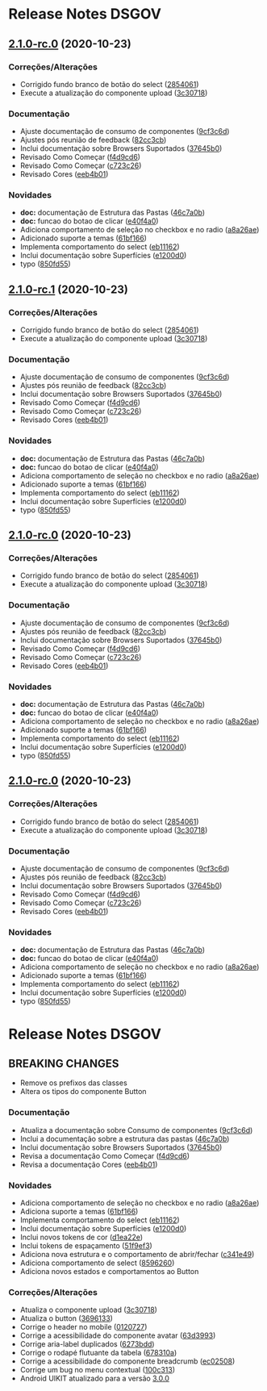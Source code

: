 # Release Notes DSGOV
## [2.1.0-rc.0](https://git.serpro/dsgov/dsgov-dsgov/compare/v1.5.0-rc.0...v2.1.0-rc.0) (2020-10-23)


### Correções/Alterações

* Corrigido fundo branco de botão do select ([2854061](https://git.serpro/dsgov/dsgov-dsgov/commit/28540616f78a29d2555a0ab8a278a78db58c146e))
* Execute a atualização do componente upload ([3c30718](https://git.serpro/dsgov/dsgov-dsgov/commit/3c30718322a19431549c822771e88c59b678d014))


### Documentação

* Ajuste documentação de consumo de componentes ([9cf3c6d](https://git.serpro/dsgov/dsgov-dsgov/commit/9cf3c6d39d6a14d7ed0c504b5b219ba82ed3796d))
* Ajustes pós reunião de feedback ([82cc3cb](https://git.serpro/dsgov/dsgov-dsgov/commit/82cc3cbd6a2a1f318cbe8125eb7d82d5d9e69c82))
* Inclui documentação sobre Browsers Suportados ([37645b0](https://git.serpro/dsgov/dsgov-dsgov/commit/37645b024d657a9f089ab9ce85fd38d176fe8ddd))
* Revisado Como Começar ([f4d9cd6](https://git.serpro/dsgov/dsgov-dsgov/commit/f4d9cd6f0eae5a70072a1f878790a899ef5f5df5))
* Revisado Como Começar ([c723c26](https://git.serpro/dsgov/dsgov-dsgov/commit/c723c26e015d03ebf22bdb226d1f1fccdc3de8bb))
* Revisado Cores ([eeb4b01](https://git.serpro/dsgov/dsgov-dsgov/commit/eeb4b0107b648eacce685660b1348611ebfda10d))


### Novidades

* **doc:** documentação de Estrutura das Pastas ([46c7a0b](https://git.serpro/dsgov/dsgov-dsgov/commit/46c7a0bd28c76974e4bd49c97e1572362b128c2c))
* **doc:** funcao do botao de clicar ([e40f4a0](https://git.serpro/dsgov/dsgov-dsgov/commit/e40f4a0c5e78108dd6de0fe1fb800d04a7b12af7))
* Adiciona comportamento de seleção no checkbox e no radio ([a8a26ae](https://git.serpro/dsgov/dsgov-dsgov/commit/a8a26aeb3241623deb6246672ecae34871abd8c2))
* Adicionado suporte a temas ([61bf166](https://git.serpro/dsgov/dsgov-dsgov/commit/61bf166d29b24c151d68625522c7d0caad6a19e2))
* Implementa comportamento do select ([eb11162](https://git.serpro/dsgov/dsgov-dsgov/commit/eb11162cb465d2179d75f2b4b95349ffbfea0b2c))
* Inclui documentação sobre Superfícies ([e1200d0](https://git.serpro/dsgov/dsgov-dsgov/commit/e1200d0d9762693195a0c06a645623f3d9e25b5e))
* typo ([850fd55](https://git.serpro/dsgov/dsgov-dsgov/commit/850fd557875e7748272e33b71a4d59e0cf166386))

## [2.1.0-rc.1](https://git.serpro/dsgov/dsgov-dsgov/compare/v1.5.0-rc.0...v2.1.0-rc.1) (2020-10-23)


### Correções/Alterações

* Corrigido fundo branco de botão do select ([2854061](https://git.serpro/dsgov/dsgov-dsgov/commit/28540616f78a29d2555a0ab8a278a78db58c146e))
* Execute a atualização do componente upload ([3c30718](https://git.serpro/dsgov/dsgov-dsgov/commit/3c30718322a19431549c822771e88c59b678d014))


### Documentação

* Ajuste documentação de consumo de componentes ([9cf3c6d](https://git.serpro/dsgov/dsgov-dsgov/commit/9cf3c6d39d6a14d7ed0c504b5b219ba82ed3796d))
* Ajustes pós reunião de feedback ([82cc3cb](https://git.serpro/dsgov/dsgov-dsgov/commit/82cc3cbd6a2a1f318cbe8125eb7d82d5d9e69c82))
* Inclui documentação sobre Browsers Suportados ([37645b0](https://git.serpro/dsgov/dsgov-dsgov/commit/37645b024d657a9f089ab9ce85fd38d176fe8ddd))
* Revisado Como Começar ([f4d9cd6](https://git.serpro/dsgov/dsgov-dsgov/commit/f4d9cd6f0eae5a70072a1f878790a899ef5f5df5))
* Revisado Como Começar ([c723c26](https://git.serpro/dsgov/dsgov-dsgov/commit/c723c26e015d03ebf22bdb226d1f1fccdc3de8bb))
* Revisado Cores ([eeb4b01](https://git.serpro/dsgov/dsgov-dsgov/commit/eeb4b0107b648eacce685660b1348611ebfda10d))


### Novidades

* **doc:** documentação de Estrutura das Pastas ([46c7a0b](https://git.serpro/dsgov/dsgov-dsgov/commit/46c7a0bd28c76974e4bd49c97e1572362b128c2c))
* **doc:** funcao do botao de clicar ([e40f4a0](https://git.serpro/dsgov/dsgov-dsgov/commit/e40f4a0c5e78108dd6de0fe1fb800d04a7b12af7))
* Adiciona comportamento de seleção no checkbox e no radio ([a8a26ae](https://git.serpro/dsgov/dsgov-dsgov/commit/a8a26aeb3241623deb6246672ecae34871abd8c2))
* Adicionado suporte a temas ([61bf166](https://git.serpro/dsgov/dsgov-dsgov/commit/61bf166d29b24c151d68625522c7d0caad6a19e2))
* Implementa comportamento do select ([eb11162](https://git.serpro/dsgov/dsgov-dsgov/commit/eb11162cb465d2179d75f2b4b95349ffbfea0b2c))
* Inclui documentação sobre Superfícies ([e1200d0](https://git.serpro/dsgov/dsgov-dsgov/commit/e1200d0d9762693195a0c06a645623f3d9e25b5e))
* typo ([850fd55](https://git.serpro/dsgov/dsgov-dsgov/commit/850fd557875e7748272e33b71a4d59e0cf166386))

## [2.1.0-rc.0](https://git.serpro/dsgov/dsgov-dsgov/compare/v1.5.0-rc.0...v2.1.0-rc.0) (2020-10-23)


### Correções/Alterações

* Corrigido fundo branco de botão do select ([2854061](https://git.serpro/dsgov/dsgov-dsgov/commit/28540616f78a29d2555a0ab8a278a78db58c146e))
* Execute a atualização do componente upload ([3c30718](https://git.serpro/dsgov/dsgov-dsgov/commit/3c30718322a19431549c822771e88c59b678d014))


### Documentação

* Ajuste documentação de consumo de componentes ([9cf3c6d](https://git.serpro/dsgov/dsgov-dsgov/commit/9cf3c6d39d6a14d7ed0c504b5b219ba82ed3796d))
* Ajustes pós reunião de feedback ([82cc3cb](https://git.serpro/dsgov/dsgov-dsgov/commit/82cc3cbd6a2a1f318cbe8125eb7d82d5d9e69c82))
* Inclui documentação sobre Browsers Suportados ([37645b0](https://git.serpro/dsgov/dsgov-dsgov/commit/37645b024d657a9f089ab9ce85fd38d176fe8ddd))
* Revisado Como Começar ([f4d9cd6](https://git.serpro/dsgov/dsgov-dsgov/commit/f4d9cd6f0eae5a70072a1f878790a899ef5f5df5))
* Revisado Como Começar ([c723c26](https://git.serpro/dsgov/dsgov-dsgov/commit/c723c26e015d03ebf22bdb226d1f1fccdc3de8bb))
* Revisado Cores ([eeb4b01](https://git.serpro/dsgov/dsgov-dsgov/commit/eeb4b0107b648eacce685660b1348611ebfda10d))


### Novidades

* **doc:** documentação de Estrutura das Pastas ([46c7a0b](https://git.serpro/dsgov/dsgov-dsgov/commit/46c7a0bd28c76974e4bd49c97e1572362b128c2c))
* **doc:** funcao do botao de clicar ([e40f4a0](https://git.serpro/dsgov/dsgov-dsgov/commit/e40f4a0c5e78108dd6de0fe1fb800d04a7b12af7))
* Adiciona comportamento de seleção no checkbox e no radio ([a8a26ae](https://git.serpro/dsgov/dsgov-dsgov/commit/a8a26aeb3241623deb6246672ecae34871abd8c2))
* Adicionado suporte a temas ([61bf166](https://git.serpro/dsgov/dsgov-dsgov/commit/61bf166d29b24c151d68625522c7d0caad6a19e2))
* Implementa comportamento do select ([eb11162](https://git.serpro/dsgov/dsgov-dsgov/commit/eb11162cb465d2179d75f2b4b95349ffbfea0b2c))
* Inclui documentação sobre Superfícies ([e1200d0](https://git.serpro/dsgov/dsgov-dsgov/commit/e1200d0d9762693195a0c06a645623f3d9e25b5e))
* typo ([850fd55](https://git.serpro/dsgov/dsgov-dsgov/commit/850fd557875e7748272e33b71a4d59e0cf166386))

## [2.1.0-rc.0](https://git.serpro/dsgov/dsgov-dsgov/compare/v1.5.0-rc.0...v2.1.0-rc.0) (2020-10-23)


### Correções/Alterações

* Corrigido fundo branco de botão do select ([2854061](https://git.serpro/dsgov/dsgov-dsgov/commit/28540616f78a29d2555a0ab8a278a78db58c146e))
* Execute a atualização do componente upload ([3c30718](https://git.serpro/dsgov/dsgov-dsgov/commit/3c30718322a19431549c822771e88c59b678d014))


### Documentação

* Ajuste documentação de consumo de componentes ([9cf3c6d](https://git.serpro/dsgov/dsgov-dsgov/commit/9cf3c6d39d6a14d7ed0c504b5b219ba82ed3796d))
* Ajustes pós reunião de feedback ([82cc3cb](https://git.serpro/dsgov/dsgov-dsgov/commit/82cc3cbd6a2a1f318cbe8125eb7d82d5d9e69c82))
* Inclui documentação sobre Browsers Suportados ([37645b0](https://git.serpro/dsgov/dsgov-dsgov/commit/37645b024d657a9f089ab9ce85fd38d176fe8ddd))
* Revisado Como Começar ([f4d9cd6](https://git.serpro/dsgov/dsgov-dsgov/commit/f4d9cd6f0eae5a70072a1f878790a899ef5f5df5))
* Revisado Como Começar ([c723c26](https://git.serpro/dsgov/dsgov-dsgov/commit/c723c26e015d03ebf22bdb226d1f1fccdc3de8bb))
* Revisado Cores ([eeb4b01](https://git.serpro/dsgov/dsgov-dsgov/commit/eeb4b0107b648eacce685660b1348611ebfda10d))


### Novidades

* **doc:** documentação de Estrutura das Pastas ([46c7a0b](https://git.serpro/dsgov/dsgov-dsgov/commit/46c7a0bd28c76974e4bd49c97e1572362b128c2c))
* **doc:** funcao do botao de clicar ([e40f4a0](https://git.serpro/dsgov/dsgov-dsgov/commit/e40f4a0c5e78108dd6de0fe1fb800d04a7b12af7))
* Adiciona comportamento de seleção no checkbox e no radio ([a8a26ae](https://git.serpro/dsgov/dsgov-dsgov/commit/a8a26aeb3241623deb6246672ecae34871abd8c2))
* Adicionado suporte a temas ([61bf166](https://git.serpro/dsgov/dsgov-dsgov/commit/61bf166d29b24c151d68625522c7d0caad6a19e2))
* Implementa comportamento do select ([eb11162](https://git.serpro/dsgov/dsgov-dsgov/commit/eb11162cb465d2179d75f2b4b95349ffbfea0b2c))
* Inclui documentação sobre Superfícies ([e1200d0](https://git.serpro/dsgov/dsgov-dsgov/commit/e1200d0d9762693195a0c06a645623f3d9e25b5e))
* typo ([850fd55](https://git.serpro/dsgov/dsgov-dsgov/commit/850fd557875e7748272e33b71a4d59e0cf166386))

# Release Notes DSGOV

## BREAKING CHANGES

-   Remove os prefixos das classes
-   Altera os tipos do componente Button

### Documentação

-   Atualiza a documentação sobre Consumo de componentes ([9cf3c6d](https://git.serpro/dsgov/dsgov-dsgov/commit/9cf3c6d39d6a14d7ed0c504b5b219ba82ed3796d))
-   Inclui a documentação sobre a estrutura das pastas ([46c7a0b](https://git.serpro/dsgov/dsgov-dsgov/commit/46c7a0bd28c76974e4bd49c97e1572362b128c2c))
-   Inclui documentação sobre Browsers Suportados ([37645b0](https://git.serpro/dsgov/dsgov-dsgov/commit/37645b024d657a9f089ab9ce85fd38d176fe8ddd))
-   Revisa a documentação Como Começar ([f4d9cd6](https://git.serpro/dsgov/dsgov-dsgov/commit/f4d9cd6f0eae5a70072a1f878790a899ef5f5df5))
-   Revisa a documentação Cores ([eeb4b01](https://git.serpro/dsgov/dsgov-dsgov/commit/eeb4b0107b648eacce685660b1348611ebfda10d))

### Novidades

-   Adiciona comportamento de seleção no checkbox e no radio ([a8a26ae](https://git.serpro/dsgov/dsgov-dsgov/commit/a8a26aeb3241623deb6246672ecae34871abd8c2))
-   Adiciona suporte a temas ([61bf166](https://git.serpro/dsgov/dsgov-dsgov/commit/61bf166d29b24c151d68625522c7d0caad6a19e2))
-   Implementa comportamento do select ([eb11162](https://git.serpro/dsgov/dsgov-dsgov/commit/eb11162cb465d2179d75f2b4b95349ffbfea0b2c))
-   Inclui documentação sobre Superfícies ([e1200d0](https://git.serpro/dsgov/dsgov-dsgov/commit/e1200d0d9762693195a0c06a645623f3d9e25b5e))
-   Inclui novos tokens de cor ([d1ea22e](https://git.serpro/dsgov/dsgov-dsgov/commit/d1ea22e29db979c83cb1a96840e1576fffc9f4c7))
-   Inclui tokens de espaçamento ([51f9ef3](https://git.serpro/dsgov/dsgov-dsgov/commit/51f9ef35775ce60da6049d2e6a3928aa5d98b81a))
-   Adiciona nova estrutura e o comportamento de abrir/fechar ([c341e49](https://git.serpro/dsgov/dsgov-dsgov/commit/c341e495b79a48f96bc24f2730766f0edddca1e8))
-   Adiciona comportamento de select ([8596260](https://git.serpro/dsgov/dsgov-dsgov/commit/859626056fa63df924d72ba5ec0022ce33c84b40))
-   Adiciona novos estados e comportamentos ao Button

### Correções/Alterações

-   Atualiza o componente upload ([3c30718](https://git.serpro/dsgov/dsgov-dsgov/commit/3c30718322a19431549c822771e88c59b678d014))
-   Atualiza o button ([3696133](https://git.serpro/dsgov/dsgov-dsgov/commit/3696133b90cd14d58eeac015f92e3299d06b1fe6))
-   Corrige o header no mobile ([0120727](https://git.serpro/dsgov/dsgov-dsgov/commit/0120727f72077fc1a4fcceaf0f3e75a30754eaec))
-   Corrige a acessibilidade do componente avatar ([63d3993](https://git.serpro/dsgov/dsgov-dsgov/commit/63d39934073d36108ce2f6487ae68e56295a63d1))
-   Corrige aria-label duplicados ([6273bdd](https://git.serpro/dsgov/dsgov-dsgov/commit/6273bdd448c74ca68d79ada2b8b2eae84e58ccbe))
-   Corrige o rodapé flutuante da tabela ([678310a](https://git.serpro/dsgov/dsgov-dsgov/commit/678310a9ae92b67db399e3830c0c2f98b9b30eb1))
-   Corrige a acessibilidade do componente breadcrumb ([ec02508](https://git.serpro/dsgov/dsgov-dsgov/commit/ec025087d5125eabc52c93c5c31e88bed9623d03))
-   Corrige um bug no menu contextual ([100c313](https://git.serpro/dsgov/dsgov-dsgov/commit/100c3133b010c24c33e76497bea26e3af1b24208))
-   Android UIKIT atualizado para a versão [3.0.0](https://serprodrive.serpro.gov.br/s/5PXk4WCLKNnSjaH)
